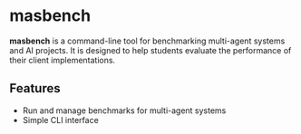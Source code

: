 # masbench

**masbench** is a command-line tool for benchmarking multi-agent systems and AI projects. It is designed to help students evaluate the performance of their client implementations. 

## Features
- Run and manage benchmarks for multi-agent systems
- Simple CLI interface
